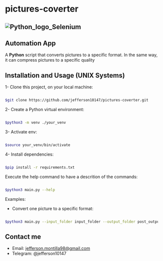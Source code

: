 # pictures-coverter

## ![Python_logo_Selenium](https://image.pngaaa.com/138/619138-middle.png)

## Automation App

<p>A <b>Python</b> script that converts pictures to a specific format. In the same way, it can compress pictures to a specific quality</p>

## Installation and Usage (UNIX Systems)

1- Clone this project, on your local machine:

```bash

$git clone https://github.com/jefferson10147/pictures-coverter.git

```

2- Create a Python virtual environment:

``` bash

$python3 -m venv ./your_venv

```

3- Activate env:

```bash

$source your_venv/bin/activate

```

4- Install dependencies:

```bash

$pip install -r requirements.txt

```

Execute the help command to have a descrition of the commands:

```bash

$python3 main.py --help

```


Examples:

* Convert one picture to a specific format:

```bash

$python3 main.py --input_folder input_folder --output_folder post_output_folder --extension jpg  -- final_extension png --quality 100

```

## Contact me

* Email: jefferson.montilla98@gmail.com
* Telegram: @jefferson10147
